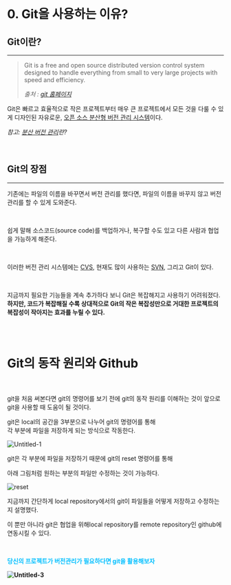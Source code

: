 # 0. Git을 사용하는 이유?

## Git이란?
---

> Git is a free and open source distributed version control system designed to handle everything from small to very large projects with speed and efficiency.
> 
> _출처 : [git 홈페이지](https://git-scm.com)_

Git은 빠르고 효율적으로 작은 프로젝트부터 매우 큰 프로젝트에서 모든 것을 다룰 수 있게 디자인된 자유로운, <u>오픈 소스 분산형 버전 관리 시스템</u>이다.

_참고: [분산 버전 관리](https://ko.wikipedia.org/wiki/%EB%B6%84%EC%82%B0_%EB%B2%84%EC%A0%84_%EA%B4%80%EB%A6%AC)란?_

<br>

## Git의 장점

---


기존에는 파일의 이름을 바꾸면서 버전 관리를 했다면, 파일의 이름을 바꾸지 않고 버전 관리를 할 수 있게 도와준다.

<br>

쉽게 말해 소스코드(source code)를 백업하거나, 복구할 수도 있고 다른 사람과 협업을 가능하게 해준다.

<br>

이러한 버전 관리 시스템에는 [CVS](https://ko.wikipedia.org/wiki/CVS), 현재도 많이 사용하는 [SVN](https://ko.wikipedia.org/wiki/%EC%95%84%ED%8C%8C%EC%B9%98_%EC%84%9C%EB%B8%8C%EB%B2%84%EC%A0%84), 그리고 Git이 있다.

<br>

지금까지 필요한 기능들을 계속 추가하다 보니 Git은 복잡해지고 사용하기 어려워졌다. **하지만, 코드가 복잡해질 수록 상대적으로 Git의 작은 복잡성만으로 거대한 프로젝트의 복잡성이 작아지는 효과를 누릴 수 있다.**


<br>
<br>

# Git의 동작 원리와 Github

<br>
<br>
git을 처음 써본다면 git의 명령어를 보기 전에 git의 동작 원리를 이해하는 것이 앞으로 git을 사용할 때 도움이 될 것이다.

<br>

git은 local의 공간을 3부분으로 나누어 git의 명령어를 통해 <br>각 부분에 파일을 저장하게 되는 방식으로 작동한다.

![Untitled-1](https://user-images.githubusercontent.com/91049030/206640647-9232e1e5-13b5-4d14-95b9-8f1dc9139f2e.jpg)

git은 각 부분에 파일을 저장하기 때문에 git의 reset 명령어를 통해 

아래 그림처럼 원하는 부분의 파일만 수정하는 것이 가능하다.



![reset](https://user-images.githubusercontent.com/91049030/206640868-bd11e763-b61f-4d2d-bb89-47be2dd8562e.jpg)

지금까지 간단하게 local repository에서의 git이 파일들을 어떻게 저장하고 수정하는 지 설명했다.

이 뿐만 아니라 git은 협업을 위해local repository를 remote repository인 github에 연동시킬 수 있다.

<br>

<span style='color:deepskyblue'><B>당신의 프로젝트가 버전관리가 필요하다면 git을 활용해보자<B></span>


![Untitled-3](https://user-images.githubusercontent.com/91049030/206655919-b67077c1-dbb4-4aa8-9fe1-a5d34c838ddd.jpg)
